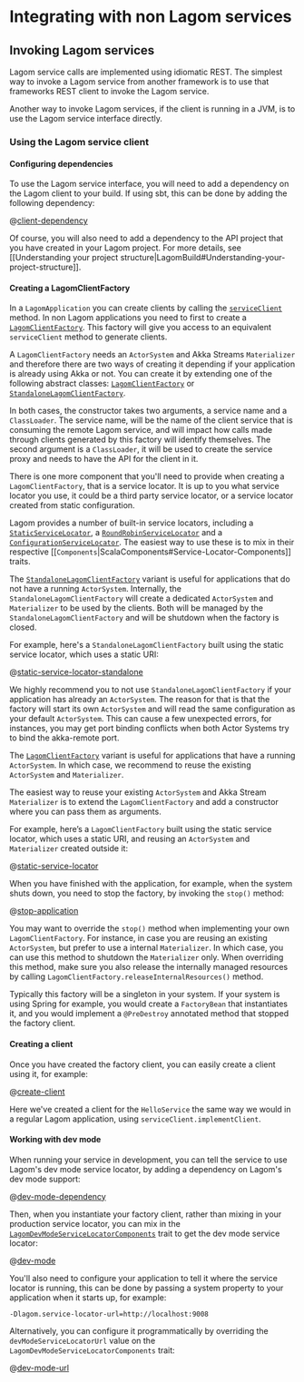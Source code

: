 # Integrating with non Lagom services

## Invoking Lagom services

Lagom service calls are implemented using idiomatic REST.  The simplest way to invoke a Lagom service from another framework is to use that frameworks REST client to invoke the Lagom service.

Another way to invoke Lagom services, if the client is running in a JVM, is to use the Lagom service interface directly.

### Using the Lagom service client

#### Configuring dependencies

To use the Lagom service interface, you will need to add a dependency on the Lagom client to your build.  If using sbt, this can be done by adding the following dependency:

@[client-dependency](code/integrating-non-lagom.sbt)

Of course, you will also need to add a dependency to the API project that you have created in your Lagom project.  For more details, see [[Understanding your project structure|LagomBuild#Understanding-your-project-structure]].

#### Creating a LagomClientFactory

In a `LagomApplication` you can create clients by calling the [`serviceClient`](api/com/lightbend/lagom/scaladsl/server/LagomApplication.html#serviceClient:com.lightbend.lagom.scaladsl.client.ServiceClient) method. In non Lagom applications you need to first to create a [`LagomClientFactory`](api/com/lightbend/lagom/scaladsl/client/LagomClientFactory.html). This factory will give you access to an equivalent `serviceClient` method to generate clients.

A `LagomClientFactory` needs an `ActorSystem` and Akka Streams `Materializer` and therefore there are two ways of creating it depending if your application is already using Akka or not. You can create it by extending one of the following abstract classes: [`LagomClientFactory`](api/com/lightbend/lagom/scaladsl/client/LagomClientFactory.html) or [`StandaloneLagomClientFactory`](api/com/lightbend/lagom/scaladsl/client/StandaloneLagomClientFactory.html).

In both cases, the constructor takes two arguments, a service name and a `ClassLoader`. The service name, will be the name of the client service that is consuming the remote Lagom service, and will impact how calls made through clients generated by this factory will identify themselves.  The second argument is a `ClassLoader`, it will be used to create the service proxy and needs to have the API for the client in it.

There is one more component that you'll need to provide when creating a `LagomClientFactory`, that is a service locator. It is up to you what service locator you use, it could be a third party service locator, or a service locator created from static configuration.

Lagom provides a number of built-in service locators, including a [`StaticServiceLocator`](api/com/lightbend/lagom/scaladsl/client/StaticServiceLocator.html), a [`RoundRobinServiceLocator`](api/com/lightbend/lagom/scaladsl/client/RoundRobinServiceLocator.html) and a [`ConfigurationServiceLocator`](api/com/lightbend/lagom/scaladsl/client/ConfigurationServiceLocator.html). The easiest way to use these is to mix in their respective [[`Components`|ScalaComponents#Service-Locator-Components]] traits.

The [`StandaloneLagomClientFactory`](api/com/lightbend/lagom/scaladsl/client/StandaloneLagomClientFactory.html) variant is useful for applications that do not have a running `ActorSystem`. Internally, the `StandaloneLagomClientFactory` will create a dedicated `ActorSystem` and `Materializer` to be used by the clients. Both will be managed by the `StandaloneLagomClientFactory` and will be shutdown when the factory is closed.

For example, here's a `StandaloneLagomClientFactory` built using the static service locator, which uses a static URI:

@[static-service-locator-standalone](code/IntegratingNonLagom.scala)

We highly recommend you to not use `StandaloneLagomClientFactory` if your application has already an `ActorSystem`. The reason for that is that the factory will start its own `ActorSystem` and will read the same configuration as your default `ActorSystem`. This can cause a few unexpected errors, for instances, you may get port binding conflicts when both Actor Systems try to bind the akka-remote port.

The [`LagomClientFactory`](api/com/lightbend/lagom/scaladsl/client/LagomClientFactory.html) variant is useful for applications that have a running `ActorSystem`. In which case, we recommend to reuse the existing `ActorSystem` and `Materializer`.

The easiest way to reuse your existing `ActorSystem` and Akka Stream `Materializer` is to extend the `LagomClientFactory` and add a constructor where you can pass them as arguments.

For example, here’s a `LagomClientFactory` built using the static service locator, which uses a static URI, and reusing an `ActorSystem` and `Materializer` created outside it:

@[static-service-locator](code/IntegratingNonLagom.scala)

When you have finished with the application, for example, when the system shuts down, you need to stop the factory, by invoking the `stop()` method:

@[stop-application](code/IntegratingNonLagom.scala)

You may want to override the `stop()` method when implementing your own `LagomClientFactory`. For instance, in case you are reusing an existing `ActorSystem`, but prefer to use a internal `Materializer`. In which case, you can use this method to shutdown the `Materializer` only. When overriding this method, make sure you also release the internally managed resources by calling `LagomClientFactory.releaseInternalResources()` method.

Typically this factory will be a singleton in your system.  If your system is using Spring for example, you would create a `FactoryBean` that instantiates it, and you would implement a `@PreDestroy` annotated method that stopped the factory client.

#### Creating a client

Once you have created the factory client, you can easily create a client using it, for example:

@[create-client](code/IntegratingNonLagom.scala)

Here we've created a client for the `HelloService` the same way we would in a regular Lagom application, using `serviceClient.implementClient`.

#### Working with dev mode

When running your service in development, you can tell the service to use Lagom's dev mode service locator, by adding a dependency on Lagom's dev mode support:

@[dev-mode-dependency](code/integrating-non-lagom.sbt)

Then, when you instantiate your factory client, rather than mixing in your production service locator, you can mix in the [`LagomDevModeServiceLocatorComponents`](api/com/lightbend/lagom/scaladsl/devmode/LagomDevModeServiceLocatorComponents.html) trait to get the dev mode service locator:

@[dev-mode](code/IntegratingNonLagom.scala)

You'll also need to configure your application to tell it where the service locator is running, this can be done by passing a system property to your application when it starts up, for example:

```
-Dlagom.service-locator-url=http://localhost:9008
```

Alternatively, you can configure it programmatically by overriding the `devModeServiceLocatorUrl` value on the `LagomDevModeServiceLocatorComponents` trait:

@[dev-mode-url](code/IntegratingNonLagom.scala)
